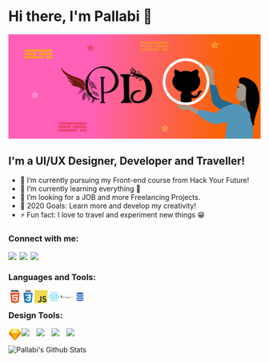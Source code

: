# Hi there, I'm Pallabi  👋

<img src="https://raw.githubusercontent.com/Pallabi-ghosh/Pallabi-ghosh/master/Group 2 2.png">



## I'm a UI/UX Designer, Developer and Traveller!
- 🔭 I’m currently pursuing my Front-end course from Hack Your Future!
- 🌱 I’m currently learning everything 🤣
- 👯 I’m looking for a JOB and more Freelancing Projects.
- 🥅 2020 Goals: Learn more and develop my creativity!
- ⚡ Fun fact: I love to travel and experiment new things :grin:

### Connect with me:


[<img align="left"  width="22px" src="https://cdn.jsdelivr.net/npm/simple-icons@v3/icons/dribbble.svg"/>][dribbblesite]
[<img align="left"  width="22px" src="https://cdn.jsdelivr.net/npm/simple-icons@v3/icons/twitter.svg" />][twitter]
[<img align="left"  width="22px" src="https://cdn.jsdelivr.net/npm/simple-icons@v3/icons/linkedin.svg" />][linkedin]


<br />

### Languages and Tools:

<img align="left" alt="HTML5" width="26px" src="https://raw.githubusercontent.com/github/explore/80688e429a7d4ef2fca1e82350fe8e3517d3494d/topics/html/html.png" />
<img align="left" alt="CSS3" width="26px" src="https://raw.githubusercontent.com/github/explore/80688e429a7d4ef2fca1e82350fe8e3517d3494d/topics/css/css.png" />
<img align="left" alt="JavaScript" width="26px" src="https://raw.githubusercontent.com/github/explore/80688e429a7d4ef2fca1e82350fe8e3517d3494d/topics/javascript/javascript.png" />
<img align="left" alt="React" width="26px" src="https://raw.githubusercontent.com/github/explore/80688e429a7d4ef2fca1e82350fe8e3517d3494d/topics/react/react.png" />
<img align="left" alt="MongoDB" width="26px" src="https://raw.githubusercontent.com/github/explore/80688e429a7d4ef2fca1e82350fe8e3517d3494d/topics/mongodb/mongodb.png" />
<img align="left" alt="SQL" width="26px" src="https://raw.githubusercontent.com/github/explore/80688e429a7d4ef2fca1e82350fe8e3517d3494d/topics/sql/sql.png" />

<br />


### Design Tools:

<img align="left"  width="26px" src="https://raw.githubusercontent.com/github/explore/80688e429a7d4ef2fca1e82350fe8e3517d3494d/topics/sketch/sketch.png" />
<img align="left"  width="30px" src="https://img.icons8.com/color/48/000000/adobe-xd.png"/>
<img align="left"  width="30px" src="https://img.icons8.com/color/48/000000/adobe-illustrator.png"/>
<img align="left"   width="30px" src="https://img.icons8.com/clouds/100/000000/procreate.png"/>
<img align="left"  width="30px" src="https://img.icons8.com/fluent/48/000000/adobe-photoshop.png"/>


<br />
<br />

<img align="left" alt="Pallabi's Github Stats" src="https://github-readme-stats.vercel.app/api?username=Pallabi-ghosh&show_icons=true&hide_border=true%22" />


[dribbblesite]: https://dribbble.com/Pallabi_Ghosh_Das
[twitter]: https://twitter.com/PallabiGhoshDas
[linkedin]: https://www.linkedin.com/in/contactpallabi/